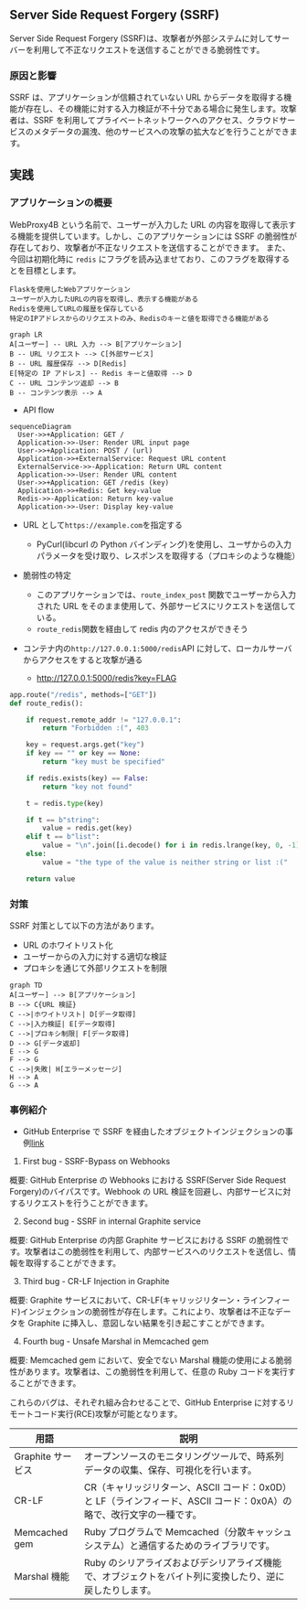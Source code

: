 ## Server Side Request Forgery (SSRF)

Server Side Request Forgery (SSRF)は、攻撃者が外部システムに対してサーバーを利用して不正なリクエストを送信することができる脆弱性です。

### 原因と影響

SSRF は、アプリケーションが信頼されていない URL からデータを取得する機能が存在し、その機能に対する入力検証が不十分である場合に発生します。攻撃者は、SSRF を利用してプライベートネットワークへのアクセス、クラウドサービスのメタデータの漏洩、他のサービスへの攻撃の拡大などを行うことができます。

## 実践

### アプリケーションの概要

WebProxy4B という名前で、ユーザーが入力した URL の内容を取得して表示する機能を提供しています。しかし、このアプリケーションには SSRF の脆弱性が存在しており、攻撃者が不正なリクエストを送信することができます。
また、今回は初期化時に `redis` にフラグを読み込ませており、このフラグを取得するとを目標とします。

```text
Flaskを使用したWebアプリケーション
ユーザーが入力したURLの内容を取得し、表示する機能がある
Redisを使用してURLの履歴を保存している
特定のIPアドレスからのリクエストのみ、Redisのキーと値を取得できる機能がある
```

```mermaid
graph LR
A[ユーザー] -- URL 入力 --> B[アプリケーション]
B -- URL リクエスト --> C[外部サービス]
B -- URL 履歴保存 --> D[Redis]
E[特定の IP アドレス] -- Redis キーと値取得 --> D
C -- URL コンテンツ返却 --> B
B -- コンテンツ表示 --> A
```

- API flow

```
sequenceDiagram
  User->>+Application: GET /
  Application->>-User: Render URL input page
  User->>+Application: POST / (url)
  Application->>+ExternalService: Request URL content
  ExternalService->>-Application: Return URL content
  Application->>-User: Render URL content
  User->>+Application: GET /redis (key)
  Application->>+Redis: Get key-value
  Redis->>-Application: Return key-value
  Application->>-User: Display key-value

```

- URL として`https://example.com`を指定する

  - PyCurl(libcurl の Python バインディング)を使用し、ユーザからの入力パラメータを受け取り、レスポンスを取得する（プロキシのような機能）

- 脆弱性の特定

  - このアプリケーションでは、`route_index_post` 関数でユーザーから入力された URL をそのまま使用して、外部サービスにリクエストを送信している。
  - `route_redis`関数を経由して redis 内のアクセスができそう

- コンテナ内の`http://127.0.0.1:5000/redis`API に対して、ローカルサーバからアクセスをすると攻撃が通る
  - http://127.0.0.1:5000/redis?key=FLAG

```python
app.route("/redis", methods=["GET"])
def route_redis():

    if request.remote_addr != "127.0.0.1":
        return "Forbidden :(", 403

    key = request.args.get("key")
    if key == "" or key == None:
        return "key must be specified"

    if redis.exists(key) == False:
        return "key not found"

    t = redis.type(key)

    if t == b"string":
        value = redis.get(key)
    elif t == b"list":
        value = "\n".join([i.decode() for i in redis.lrange(key, 0, -1)])
    else:
        value = "the type of the value is neither string or list :("

    return value
```

### 対策

SSRF 対策として以下の方法があります。

- URL のホワイトリスト化
- ユーザーからの入力に対する適切な検証
- プロキシを通じて外部リクエストを制限

```mermaid
graph TD
A[ユーザー] --> B[アプリケーション]
B --> C{URL 検証}
C -->|ホワイトリスト| D[データ取得]
C -->|入力検証| E[データ取得]
C -->|プロキシ制限| F[データ取得]
D --> G[データ返却]
E --> G
F --> G
C -->|失敗| H[エラーメッセージ]
H --> A
G --> A
```

### 事例紹介

- GitHub Enterprise で SSRF を経由したオブジェクトインジェクションの事例[link](https://blog.orange.tw/2017/07/how-i-chained-4-vulnerabilities-on.html)

1. First bug - SSRF-Bypass on Webhooks

概要:
GitHub Enterprise の Webhooks における SSRF(Server Side Request Forgery)のバイパスです。Webhook の URL 検証を回避し、内部サービスに対するリクエストを行うことができます。

2. Second bug - SSRF in internal Graphite service

概要:
GitHub Enterprise の内部 Graphite サービスにおける SSRF の脆弱性です。攻撃者はこの脆弱性を利用して、内部サービスへのリクエストを送信し、情報を取得することができます。

3. Third bug - CR-LF Injection in Graphite

概要:
Graphite サービスにおいて、CR-LF(キャリッジリターン・ラインフィード)インジェクションの脆弱性が存在します。これにより、攻撃者は不正なデータを Graphite に挿入し、意図しない結果を引き起こすことができます。

4. Fourth bug - Unsafe Marshal in Memcached gem

概要:
Memcached gem において、安全でない Marshal 機能の使用による脆弱性があります。攻撃者は、この脆弱性を利用して、任意の Ruby コードを実行することができます。

これらのバグは、それぞれ組み合わせることで、GitHub Enterprise に対するリモートコード実行(RCE)攻撃が可能となります。

| 用語              | 説明                                                                                                                |
| ----------------- | ------------------------------------------------------------------------------------------------------------------- |
| Graphite サービス | オープンソースのモニタリングツールで、時系列データの収集、保存、可視化を行います。                                  |
| CR-LF             | CR（キャリッジリターン、ASCII コード：0x0D）と LF（ラインフィード、ASCII コード：0x0A）の略で、改行文字の一種です。 |
| Memcached gem     | Ruby プログラムで Memcached（分散キャッシュシステム）と通信するためのライブラリです。                               |
| Marshal 機能      | Ruby のシリアライズおよびデシリアライズ機能で、オブジェクトをバイト列に変換したり、逆に戻したりします。             |
